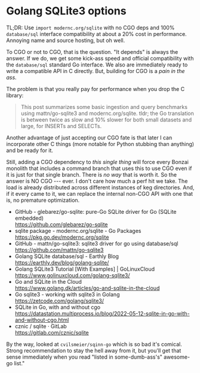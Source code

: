 # Golang SQLite3 options

TL;DR: Use `import modernc.org/sqlite` with no CGO deps and 100% `database/sql` interface compatibility at about a 20% cost in performance. Annoying name and source hosting, but oh well.

To CGO or not to CGO, that is the question. "It depends" is always the answer. If we do, we get some kick-ass speed and official compatibility with the `database/sql` standard Go interface. We also are immediately ready to write a compatible API in C directly. But, building for CGO is a *pain in the ass*.

The problem is that you really pay for performance when you drop the C library:

>    This post summarizes some basic ingestion and query benchmarks using mattn/go-sqlite3 and modernc.org/sqlite. tldr; the Go translation is between twice as slow and 10% slower for both small datasets and large, for INSERTs and SELECTs.

Another advantage of just accepting our CGO fate is that later I can incorporate other C things (more notable for Python stubbing than anything) and be ready for it.

Still, adding a CGO dependency to *this single thing* will force every Bonzai monolith that includes a command branch that uses this to use CGO even if it is just for that single branch. There is *no way* that is worth it. So the answer is NO CGO --- ever. I don't care how much a perf hit we take. The load is already distributed across different instances of keg directories. And, if it every came to it, we can replace the internal non-CGO API with one that is, no premature optimization.

* GitHub - glebarez/go-sqlite: pure-Go SQLite driver for Go (SQLite embedded)  
  <https://github.com/glebarez/go-sqlite>
* sqlite package - modernc.org/sqlite - Go Packages  
  <https://pkg.go.dev/modernc.org/sqlite>
* GitHub - mattn/go-sqlite3: sqlite3 driver for go using database/sql  
  <https://github.com/mattn/go-sqlite3>
* Golang SQLite database/sql - Earthly Blog  
  <https://earthly.dev/blog/golang-sqlite/>
* Golang SQLite3 Tutorial \[With Examples\] \| GoLinuxCloud  
  <https://www.golinuxcloud.com/golang-sqlite3/>
* Go and SQLite in the Cloud  
  <https://www.golang.dk/articles/go-and-sqlite-in-the-cloud>
* Go sqlite3 - working with sqlite3 in Golang  
  <https://zetcode.com/golang/sqlite3/>
* SQLite in Go, with and without cgo  
  <https://datastation.multiprocess.io/blog/2022-05-12-sqlite-in-go-with-and-without-cgo.html>
* cznic / sqlite · GitLab  
  <https://gitlab.com/cznic/sqlite>

By the way, looked at `cvilsmeier/sqinn-go` which is so bad it's comical. Strong recommendation to stay the hell away from it, but you'll get that sense immediately when you read "listed in some-dumb-ass's" awesome-go list."
